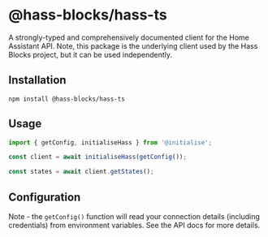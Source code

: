 # @hass-blocks/hass-ts

A strongly-typed and comprehensively documented client for the Home Assistant API. Note, this package is the underlying client used by the Hass Blocks project, but it can be used independently.

## Installation

```
npm install @hass-blocks/hass-ts
```

## Usage

```TypeScript
import { getConfig, initialiseHass } from '@initialise';

const client = await initialiseHass(getConfig());

const states = await client.getStates();
```

## Configuration

Note - the `getConfig()` function will read your connection details (including credentials) from environment variables. See the API docs for more details.
